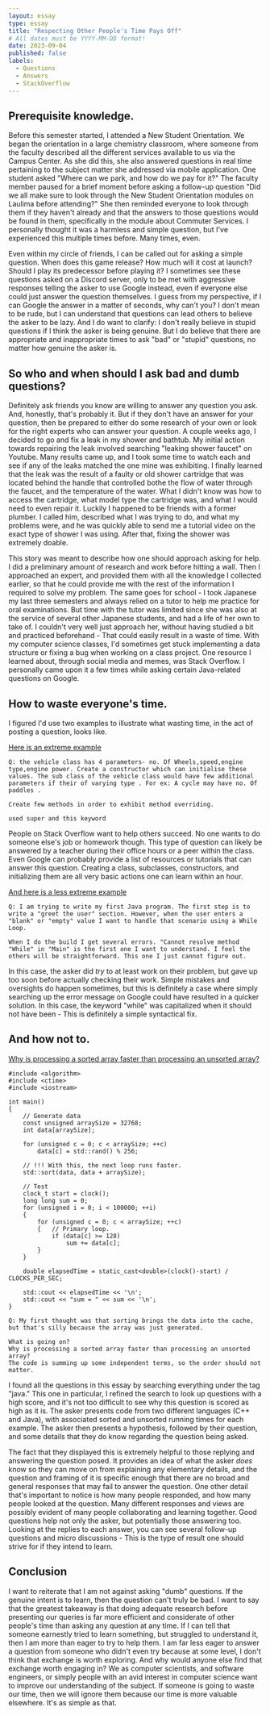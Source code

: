```yaml
---
layout: essay
type: essay
title: "Respecting Other People's Time Pays Off"
# All dates must be YYYY-MM-DD format!
date: 2023-09-04
published: false
labels:
  - Questions
  - Answers
  - StackOverflow
---
```



## Prerequisite knowledge.

Before this semester started, I attended a New Student Orientation. We began the orientation in a large chemistry classroom, where someone from the faculty described all the different services available to us via the Campus Center. As she did this, she also answered questions in real time pertaining to the subject matter she addressed via mobile application. One student asked "Where can we park, and how do we pay for it?" The faculty member paused for a brief moment before asking a follow-up question "Did we all make sure to look through the New Student Orientation modules on Laulima before attending?" She then reminded everyone to look through them if they haven't already and that the answers to those questions would be found in them, specifically in the module about Commuter Services. I personally thought it was a harmless and simple question, but I've experienced this multiple times before. Many times, even.

Even within my circle of friends, I can be called out for asking a simple question. When does this game release? How much will it cost at launch? Should I play its predecessor before playing it? I sometimes see these questions asked on a Discord server, only to be met with aggressive responses telling the asker to use Google instead, even if everyone else could just answer the question themselves. I guess from my perspective, if I can Google the answer in a matter of seconds, why can't you? I don't mean to be rude, but I can understand that questions can lead others to believe the asker to be lazy. And I do want to clarify: I don't really believe in stupid questions if I think the asker is being genuine. But I do believe that there are appropriate and inappropriate times to ask "bad" or "stupid" questions, no matter how genuine the asker is.

## So who and when should I ask bad and dumb questions?

Definitely ask friends you know are willing to answer any question you ask. And, honestly, that's probably it. But if they don't have an answer for your question, then be prepared to either do some research of your own or look for the right experts who can answer your question. A couple weeks ago, I decided to go and fix a leak in my shower and bathtub. My initial action towards repairing the leak involved searching "leaking shower faucet" on Youtube. Many results came up, and I took some time to watch each and see if any of the leaks matched the one mine was exhibiting. I finally learned that the leak was the result of a faulty or old shower cartridge that was located behind the handle that controlled bothe the flow of water through the faucet, and the temperature of the water. What I didn't know was how to access the cartridge, what model type the cartridge was, and what I would need to even repair it. Luckily I happened to be friends with a former plumber. I called him, described what I was trying to do, and what my problems were, and he was quickly able to send me a tutorial video on the exact type of shower I was using. After that, fixing the shower was extremely doable.

This story was meant to describe how one should approach asking for help. I did a preliminary amount of research and work before hitting a wall. Then I approached an expert, and provided them with all the knowledge I collected earlier, so that he could provide me with the rest of the information I required to solve my problem. The same goes for school - I took Japanese my last three semesters and always relied on a tutor to help me practice for oral examinations. But time with the tutor was limited since she was also at the service of several other Japanese students, and had a life of her own to take of. I couldn't very well just approach her, without having studied a bit and practiced beforehand - That could easily result in a waste of time. With my computer science classes, I'd sometimes get stuck implementing a data structure or fixing a bug when working on a class project. One resource I learned about, through social media and memes, was Stack Overflow. I personally came upon it a few times while asking certain Java-related questions on Google.

## How to waste everyone's time.

I figured I'd use two examples to illustrate what wasting time, in the act of posting a question, looks like.

[Here is an extreme example](https://stackoverflow.com/questions/77041101/write-a-program-of-java-having-class-vehicle-and-3-more-class-extends-vehicle)

```
Q: the vehicle class has 4 parameters- no. Of Wheels,speed,engine type,engine power. Create a constructor which can initialise these values. The sub class of the vehicle class would have few additional parameters if their of varying type . For ex: A cycle may have no. Of paddles .

Create few methods in order to exhibit method overriding.

used super and this keyword
```

People on Stack Overflow want to help others succeed. No one wants to do someone else's job or homework though. This type of question can likely be answered by a teacher during their office hours or a peer within the class. Even Google can probably provide a list of resources or tutorials that can answer this question. Creating a class, subclasses, constructors, and initializing them are all very basic actions one can learn within an hour.

[And here is a less extreme example](https://stackoverflow.com/questions/77038922/while-loop-in-main-method-for-java)

```
Q: I am trying to write my first Java program. The first step is to write a "greet the user" section. However, when the user enters a "blank" or "empty" value I want to handle that scenario using a While Loop.

When I do the build I get several errors. "Cannot resolve method "While" in "Main" is the first one I want to understand. I feel the others will be straightforward. This one I just cannot figure out.
```
In this case, the asker did *try* to at least work on their problem, but gave up too soon before actually checking their work. Simple mistakes and oversights do happen sometimes, but this is definitely a case where simply searching up the error message on Google could have resulted in a quicker solution. In this case, the keyword "while" was capitalized when it should not have been - This is definitely a simple syntactical fix.

## And how not to.

[Why is processing a sorted array faster than processing an unsorted array?](https://stackoverflow.com/questions/11227809/why-is-processing-a-sorted-array-faster-than-processing-an-unsorted-array)

```
#include <algorithm>
#include <ctime>
#include <iostream>

int main()
{
    // Generate data
    const unsigned arraySize = 32768;
    int data[arraySize];

    for (unsigned c = 0; c < arraySize; ++c)
        data[c] = std::rand() % 256;

    // !!! With this, the next loop runs faster.
    std::sort(data, data + arraySize);

    // Test
    clock_t start = clock();
    long long sum = 0;
    for (unsigned i = 0; i < 100000; ++i)
    {
        for (unsigned c = 0; c < arraySize; ++c)
        {   // Primary loop.
            if (data[c] >= 128)
                sum += data[c];
        }
    }

    double elapsedTime = static_cast<double>(clock()-start) / CLOCKS_PER_SEC;

    std::cout << elapsedTime << '\n';
    std::cout << "sum = " << sum << '\n';
}

Q: My first thought was that sorting brings the data into the cache, but that's silly because the array was just generated.

What is going on?
Why is processing a sorted array faster than processing an unsorted array?
The code is summing up some independent terms, so the order should not matter.

```
I found all the questions in this essay by searching everything under the tag "java." This one in particular, I refined the search to look up questions with a high score, and it's not too difficult to see why this question is scored as high as it is. The asker presents code from two different languages (C++ and Java), with associated sorted and unsorted running times for each example. The asker then presents a hypothesis, followed by their question, and some details that they do know regarding the question being asked.

The fact that they displayed this is extremely helpful to those replying and answering the question posed. It provides an idea of what the asker *does* know so they can move on from explaining any elementary details, and the question and framing of it is specific enough that there are no broad and general responses that may fail to answer the question. One other detail that's important to notice is how many people responded, and how many people looked at the question. Many different responses and views are possibly evident of many people collaborating and learning together. Good questions help not only the asker, but potentially those answering too. Looking at the replies to each answer, you can see several follow-up questions and micro discussions - This is the type of result one should strive for if they intend to learn.

## Conclusion

I want to reiterate that I am not against asking "dumb" questions. If the genuine intent is to learn, then the question can't truly be bad. I want to say that the greatest takeaway is that doing adequate research before presenting our queries is far more efficient and considerate of other people's time than asking any question at any time. If I can tell that someone earnestly tried to learn something, but struggled to understand it, then I am more than eager to try to help them. I am far less eager to answer a question from someone who didn't even try because at some level, I don't think that exchange is worth exploring. And why would anyone else find that exchange worth engaging in? We as computer scientists, and software engineers, or simply people with an avid interest in computer science want to improve our understanding of the subject. If someone is going to waste our time, then we will ignore them because our time is more valuable elsewhere. It's as simple as that.
